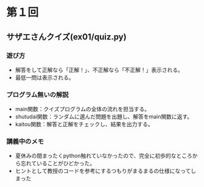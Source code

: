 # 第１回
## サザエさんクイズ(ex01/quiz.py)
### 遊び方
* 解答をして正解なら「正解！」、不正解なら「不正解！」表示される。
* 最低一問は表示される。
### プログラム無いの解説
* main関数：クイズプログラムの全体の流れを担当する。
* shutudai関数：ランダムに選んだ問題を出題し、解答をmain関数に返す。
* kaitou関数：解答と正解をチェックし、結果を出力する。
### 講義中のメモ
* 夏休みの間まったくpython触れていなかったので、完全に初歩的なところから忘れていることがひどかった。
* ヒントとして教授のコードを参考にするつもりがまるまるの仕様になってしまった